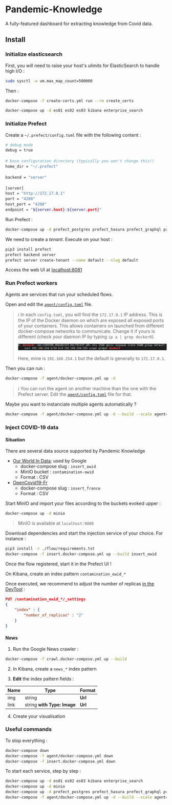 # Pandemic-Knowledge

A fully-featured dashboard for extracting knowledge from Covid data.

## Install

### Initialize elasticsearch

First, you will need to raise your host's ulimits for ElasticSearch to handle high I/O :

```bash
sudo sysctl -w vm.max_map_count=500000
```

Then :

```bash
docker-compose -f create-certs.yml run --rm create_certs
```

```bash
docker-compose up -d es01 es02 es03 kibana enterprise_search
```

### Initialize Prefect

Create a `~/.prefect/config.toml` file with the following content :

```bash
# debug mode
debug = true

# base configuration directory (typically you won't change this!)
home_dir = "~/.prefect"

backend = "server"

[server]
host = "http://172.17.0.1"
port = "4200"
host_port = "4200"
endpoint = "${server.host}:${server.port}"
```

Run Prefect :

```bash
docker-compose up -d prefect_postgres prefect_hasura prefect_graphql prefect_towel prefect_apollo prefect_ui
```

We need to create a _tenant_. Execute on your host :

```bash
pip3 install prefect
prefect backend server
prefect server create-tenant --name default --slug default
```

Access the web UI at [localhost:8081](http://localhost:8081)

### Run Prefect workers

Agents are services that run your scheduled flows.

Open and edit the [`agent/config.toml`](./agent/config.toml) file.

> :information_source: In each `config.toml`, you will find the `172.17.0.1` IP address. This is the IP of the Docker daemon on which are exposed all exposed ports of your containers. This allows   containers on launched from different docker-compose networks to communicate. Change it if yours is different (check your daemon IP by typing `ip a | grep docker0`).
> 
> ![Docker interface IP](./docker_interface.png)
> 
> Here, mine is `192.168.254.1` but the default is generally to `172.17.0.1`.

Then you can run :

```bash
docker-compose -f agent/docker-compose.yml up -d
```

> :information_source: You can run the agent on another machine than the one with the Prefect server. Edit the [`agent/config.toml`](./agent/config.toml) file for that.

Maybe you want to instanciate multiple agents automatically ?

```bash
docker-compose -f agent/docker-compose.yml up -d --build --scale agent=3 agent
```

### Inject COVID-19 data

#### Situation

There are several data source supported by Pandemic Knowledge

- [Our World In Data](https://ourworldindata.org/coronavirus-data); used by Google
  - docker-compose slug : `insert_owid`
  - MinIO bucket : `contamination-owid`
  - Format : CSV
- [OpenCovid19-Fr](https://github.com/opencovid19-fr/data)
  - docker-compose slug : `insert_france`
  - Format : CSV

Start MinIO and import your files according to the buckets evoked upper :

```bash
docker-compose up -d minio
```

> MinIO is available at `localhost:9000`

Download dependencies and start the injection service of your choice. For instance :

```bash
pip3 install -r ./flow/requirements.txt
docker-compose -f insert.docker-compose.yml up --build insert_owid
```

Once the flow registered, start it in the Prefect UI !

On Kibana, create an index pattern `contamination_owid_*`

Once executed, we recommend to adjust the number of replicas [in the DevTool](https://localhost:5601/app/dev_tools#/console) :

```json
PUT /contamination_owid_*/_settings
{
    "index" : {
        "number_of_replicas" : "2"
    }
}
```

#### News

1. Run the Google News crawler :

  ```bash
  docker-compose -f crawl.docker-compose.yml up --build
  ```

2. In Kibana, create a `news_*` index pattern

3. **Edit** the index pattern fields :

  | Name | Type                        | Format  |
  | ---- | --------------------------- | ------- |
  | img  | string                      | **Url** |
  | link | string **with Type: Image** | **Url** |

4. Create your visualisation

### Useful commands

To stop everything :

```bash
docker-compose down
docker-compose -f agent/docker-compose.yml down
docker-compose -f insert.docker-compose.yml down
```

To start each service, step by step :

```bash
docker-compose up -d es01 es02 es03 kibana enterprise_search
docker-compose up -d minio
docker-compose up -d prefect_postgres prefect_hasura prefect_graphql prefect_towel prefect_apollo prefect_ui
docker-compose -f agent/docker-compose.yml up -d --build --scale agent=3 agent
```
